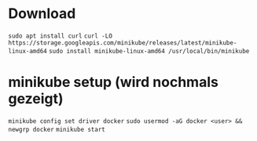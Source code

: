 # Download

`sudo apt install curl`
`curl -LO https://storage.googleapis.com/minikube/releases/latest/minikube-linux-amd64`
`sudo install minikube-linux-amd64 /usr/local/bin/minikube`

# minikube setup (wird nochmals gezeigt)

`minikube config set driver docker`
`sudo usermod -aG docker <user> && newgrp docker`
`minikube start`
